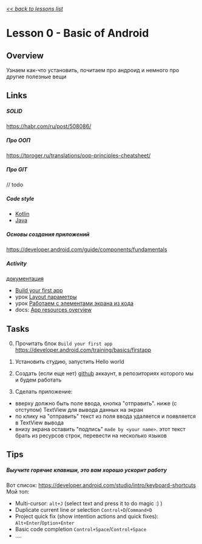 [*<< back to lessons list*](../readme.md)

# Lesson 0 - Basic of Android
## Overview
Узнаем как-что установить, почитаем про андроид и немного про другие полезные вещи 

## Links 
##### SOLID 
https://habr.com/ru/post/508086/

##### Про ООП
https://tproger.ru/translations/oop-principles-cheatsheet/

##### Про GIT 
// todo  

##### Code style
- [Kotlin](https://developer.android.com/kotlin/style-guide)
- [Java](https://google.github.io/styleguide/javaguide.html) 

##### Основы создания приложений
https://developer.android.com/guide/components/fundamentals

##### Activity
[документация](https://developer.android.com/reference/android/app/Activity)


- [Build your first app](https://developer.android.com/training/basics/firstapp)
- урок [Layout параметры](https://startandroid.ru/ru/uroki/vse-uroki-spiskom/38-urok-7-layout-parametry-dlja-view-elementov.html)
- урок [Работаем с элементами экрана из кода](https://startandroid.ru/ru/uroki/vse-uroki-spiskom/24-urok-8-rabotaem-s-elementami-ekrana-iz-koda.html)
- docs: [App resources overview](https://developer.android.com/guide/topics/resources/providing-resources.html#ResourceTypes)

## Tasks
0. Прочитать блок `Build your first app`   
https://developer.android.com/training/basics/firstapp

1. Установить студию, запустить Hello world 
2. Создать (если еще нет) [github](https://github.com/) аккаунт, в репозиториях которого мы и будем работать 
3. Сделать приложение:
- вверху должно быть поле ввода, кнопка "отправить". 
ниже (с отступом) TextView для вывода данных на экран
- по клику на "отправить" текст из поля ввода удаляется и появляется в TextView вывода
- внизу экрана оставить "подпись" `made by <your name>`. 
этот текст брать из ресурсов строк, перевести на несколько языков

## Tips 
##### Выучите горячие клавиши, это вам хорошо ускорит работу 
Вот список: https://developer.android.com/studio/intro/keyboard-shortcuts
Мой топ:
- Multi-cursor: `alt+J` (select text and press it to do magic :) )
- Duplicate current line or selection	`Control+D`/`Command+D`
- Project quick fix (show intention actions and quick fixes):	`Alt+Enter`/`Option+Enter`
- Basic code completion	`Control+Space`/`Control+Space`
- ....